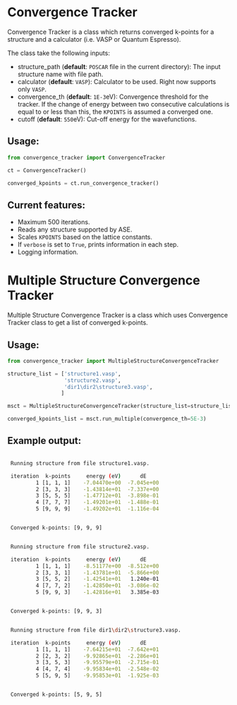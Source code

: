
Convergence Tracker
===================

Convergence Tracker is a class which returns converged k-points for a structure
and a calculator (i.e. VASP or Quantum Espresso).

The class take the following inputs:

* structure_path (**default**: `POSCAR` file in the current directory): The input structure name with file path.
* calculator (**default**: `VASP`): Calculator to be used. Right now supports only `VASP`.
* convergence_th (**default**: `1E-3`eV): Convergence threshold for the tracker. If the change of energy between two consecutive calculations is equal to or less than this, the `KPOINTS` is assumed a converged one.
* cutoff (**default**: `550`eV): Cut-off energy for the wavefunctions.

## Usage:
```python
from convergence_tracker import ConvergenceTracker

ct = ConvergenceTracker()

converged_kpoints = ct.run_convergence_tracker()
```

## Current features:

* Maximum 500 iterations.
* Reads any structure supported by ASE.
* Scales `KPOINTS` based on the lattice constants.
* If `verbose` is set to `True`, prints information in each step.
* Logging information.

Multiple Structure Convergence Tracker
======================================

Multiple Structure Convergence Tracker is a class which uses Convergence Tracker class
to get a list of converged k-points.

## Usage:
```python
from convergence_tracker import MultipleStructureConvergenceTracker

structure_list = ['structure1.vasp',
                  'structure2.vasp',
                  'dir1\dir2\structure3.vasp',
                 ]

msct = MultipleStructureConvergenceTracker(structure_list=structure_list, verbose=True)

converged_kpoints_list = msct.run_multiple(convergence_th=5E-3)

```

## Example output:

```bash

 Running structure from file structure1.vasp.

 iteration  k-points     energy (eV)      dE
         1 [1, 1, 1]    -7.04470e+00  -7.045e+00
         2 [3, 3, 3]    -1.43814e+01  -7.337e+00
         3 [5, 5, 5]    -1.47712e+01  -3.898e-01
         4 [7, 7, 7]    -1.49201e+01  -1.488e-01
         5 [9, 9, 9]    -1.49202e+01  -1.116e-04


 Converged k-points: [9, 9, 9]


 Running structure from file structure2.vasp.

 iteration  k-points     energy (eV)      dE
         1 [1, 1, 1]    -8.51177e+00  -8.512e+00
         2 [3, 3, 1]    -1.43781e+01  -5.866e+00
         3 [5, 5, 2]    -1.42541e+01   1.240e-01
         4 [7, 7, 2]    -1.42850e+01  -3.086e-02
         5 [9, 9, 3]    -1.42816e+01   3.385e-03


 Converged k-points: [9, 9, 3]


 Running structure from file dir1\dir2\structure3.vasp.

 iteration  k-points     energy (eV)      dE
         1 [1, 1, 1]    -7.64215e+01  -7.642e+01
         2 [2, 3, 2]    -9.92865e+01  -2.286e+01
         3 [3, 5, 3]    -9.95579e+01  -2.715e-01
         4 [4, 7, 4]    -9.95834e+01  -2.548e-02
         5 [5, 9, 5]    -9.95853e+01  -1.925e-03


 Converged k-points: [5, 9, 5]


```
